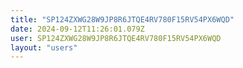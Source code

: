 ```yaml
---
title: "SP124ZXWG28W9JP8R6JTQE4RV780F15RV54PX6WQD"
date: 2024-09-12T11:26:01.079Z
user: SP124ZXWG28W9JP8R6JTQE4RV780F15RV54PX6WQD
layout: "users"
---
```

    